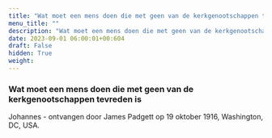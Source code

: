 ```yaml
---
title: "Wat moet een mens doen die met geen van de kerkgenootschappen tevreden is"
menu_title: ""
description: "Wat moet een mens doen die met geen van de kerkgenootschappen tevreden is"
date: 2023-09-01 06:00:01+00:604
draft: False
hidden: True
weight:
---
```

### Wat moet een mens doen die met geen van de kerkgenootschappen tevreden is

Johannes - ontvangen door James Padgett op 19 oktober 1916, Washington, DC, USA.
